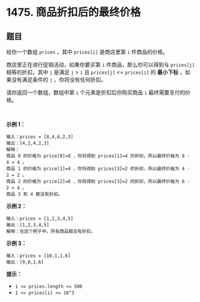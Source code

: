 # 1475. 商品折扣后的最终价格

## 题目

给你一个数组 `prices` ，其中 `prices[i]` 是商店里第 `i` 件商品的价格。

商店里正在进行促销活动，如果你要买第 `i` 件商品，那么你可以得到与 `prices[j]` 相等的折扣，其中 `j` 是满足 `j` > `i` 且 `prices[j]` <= `prices[i]` 的 **最小下标** ，如果没有满足条件的 `j` ，你将没有任何折扣。

请你返回一个数组，数组中第 `i` 个元素是折扣后你购买商品 `i` 最终需要支付的价格。

 

**示例 1：**
```
输入：prices = [8,4,6,2,3]
输出：[4,2,4,2,3]
解释：
商品 0 的价格为 price[0]=8 ，你将得到 prices[1]=4 的折扣，所以最终价格为 8 - 4 = 4 。
商品 1 的价格为 price[1]=4 ，你将得到 prices[3]=2 的折扣，所以最终价格为 4 - 2 = 2 。
商品 2 的价格为 price[2]=6 ，你将得到 prices[3]=2 的折扣，所以最终价格为 6 - 2 = 4 。
商品 3 和 4 都没有折扣。
```
**示例 2：**
```
输入：prices = [1,2,3,4,5]
输出：[1,2,3,4,5]
解释：在这个例子中，所有商品都没有折扣。
```
**示例 3：**
```
输入：prices = [10,1,1,6]
输出：[9,0,1,6]
```

**提示：**

- `1 <= prices.length <= 500`
- `1 <= prices[i] <= 10^3`